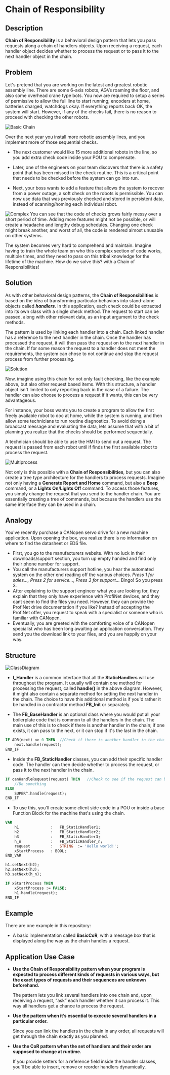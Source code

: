 # **Chain of Responsibility**

## **Description**

**Chain of Responsibility** is a behavioral design pattern that lets you pass requests along a chain of handlers objects. Upon receiving a request, each handler object decides whether to process the request or to pass it to the next handler object in the chain.



## **Problem**

Let's pretend that you are working on the latest and greatest robotic assembly line. There are some 6-axis robots, AGVs roaming the floor, and also some overhead crane type bots. You now are required to setup a series of permissive to allow the full line to start running; encoders at home, batteries charged, watchdogs okay. If everything reports back OK, the system will start. However, if any of the checks fail, there is no reason to proceed with checking the other robots.



![Basic Chain](Images/SingleProcess.png)

Over the next year you install more robotic assembly lines, and you implement more of those sequential checks.

- The next customer would like 15 more additional robots in the line, so you add extra check code inside your POU to compensate.

- Later, one of the engineers on your team discovers that there is a safety point that has been missed in the check routine. This is a critical point that needs to be checked before the system can go into run.

- Next, your boss wants to add a feature that allows the system to recover from a power outage, a soft check on the robots is permissible. You can now use data that was previously checked and stored in persistent data, instead of scanning/homing each individual robot.


![Complex](Images/SingleProcessComplicated.png)
You can see that the code of checks grows fairly messy over a short period of time. Adding more features might not be possible, or will create a headache and lengthy debug schedules. Changing one check might break another, and worst of all, the code is rendered almost unusable on other systems.

The system becomes very hard to comprehend and maintain. Imagine having to train the whole team on who this complex section of code works, multiple times, and they need to pass on this tribal knowledge for the lifetime of the machine. How do we solve this? with a Chain of Responsibilities!



## **Solution**

As with other behavioral design patterns, the **Chain of Responsibilities** is based on the idea of transforming particular behaviors into stand-alone objects called ***handlers***. In this application, each check could be extracted into its own class with a single check method. The request to start can be passed, along with other relevant data, as an input argument to the check methods.

The pattern is used by linking each handler into a chain. Each linked handler has a reference to the next handler in the chain. Once the handler has processed the request, it will then pass the request on to the next handler in the chain. If for some reason the request to a handler does not meet the requirements, the system can chose to not continue and stop the request process from further processing.



![Solution](Images/Solution.png) 

Now, imagine using this chain for not only fault checking, like the example above, but also other request based items. With this structure, a handler object isn't limited to only reporting back in the case of a failure. The handler can also choose to process a request if it wants, this can be very advantageous. 

For instance, your boss wants you to create a program to allow the first freely available robot to doc at home, while the system is running, and then allow some technicians to run routine diagnostics. To avoid doing a broadcast message and evaluating the data, lets assume that with a bit of planning you realize that the checks should be performed sequentially. 

A technician should be able to use the HMI to send out a request. The request is passed from each robot until if finds the first available robot to process the request.

![Multiprocess](Images/MultiProcess.png)

Not only is this possible with a **Chain of Responsibilities**, but you can also create a tree type architecture for the handlers to process requests. Imagine not only having a **Generate Report and Home** command, but also a **Beep** command, or a **Lights On**/**Lights Off** command. To access those features, you simply change the request that you send to the handler chain. You are essentially creating a tree of commands, but because the handlers use the same interface they can be used in a chain.



## **Analogy**

You've recently purchase a CANopen servo drive for a new machine application. Upon opening the box, you realize there is no information on where to find the datasheet or EDS file.

- First, you go to the manufacturers website. With no luck in their downloads/support section, you turn up empty handed and find only their phone number for support.
- You call the manufacturers support hotline, you hear the automated system on the other end reading off the various choices. *Press 1 for sales..., Press 2 for service..., Press 3 for support...* Bingo! So you press 3.
- After explaining to the support engineer what you are looking for, they explain that they only have experience with ProfiNet devices, and they cant seem to find the files you need. However, they can provide the ProfiNet drive documentation if you like? Instead of accepting the ProfiNet offer, you request to speak with a specialist or someone who is familiar with CANopen.
- Eventually, you are greeted with the comforting voice of a CANopen specialist who has been long awaiting an application conversation. They send you the download link to your files, and you are happily on your way.



## **Structure**



![ClassDiagram](Images/ClassDiagram.png)

- **I_Handler** is a common interface that all the **StaticHandlers** will use throughout the program. It usually will contain one method for processing the request, called **handle()** in the above diagram. However, it might also contain a separate method for setting the next handler in the chain. The choice to have this additional method is if you'd rather it be handled in a contractor method **FB_Init** or separately.

- The **FB_BaseHandler** is an optional class where you would put all your boilerplate code that is common to all the handlers in the chain. The main use of this is to check if there is another handler in the chain; if one exists, it can pass to the next, or it can stop if it's the last in the chain.

```pascal
IF ADR(next) <> 0 THEN	//Check if there is another handler in the chain
	next.handle(request);
END_IF


```

- Inside the **FB_StaticHandler** classes, you can add their specific handler code. The handler can then decide whether to process the request, or pass it to the next handler in the chain.

```pascal
IF canHandleRequest(request) THEN	//Check to see if the request can be handled
	//Do something
ELSE
	SUPER^.handle(request);
END_IF


```

- To use this, you'll create some client side code in a POU or inside a base Function Block for the machine that's using the chain.

```pascal
VAR
	h1				:	FB_StaticHandler1;
	h2				:	FB_StaticHandler2;
	h3				:	FB_StaticHandler3;
	h_n				:	FB_StaticHandler_n;
	request 		:	STRING	:= 'Hello world!';
	xStartProcess	: BOOL;
END_VAR


```

```pascal
h1.setNext(h2);
h2.setNext(h3);
h3.setNext(h_n);

IF xStartProcess THEN
	xStartProcess := FALSE;
	h1.handle(request);
END_IF


```



## **Example**

There are one example in this repository:

- A basic implementation called **BasicCoR**, with a message box that is displayed along the way as the chain handles a request.



## **Application Use Case**

- **Use the Chain of Responsibility pattern when your program is expected to process different kinds of requests in various ways, but the exact types of requests and their sequences are unknown beforehand.**

  The pattern lets you link several handlers into one chain and, upon receiving a request, “ask” each handler whether it can process it. This way all handlers get a chance to process the request.

- **Use the pattern when it’s essential to execute several handlers in a particular order.**

  Since you can link the handlers in the chain in any order, all requests will get through the chain exactly as you planned.

- **Use the CoR pattern when the set of handlers and their order are supposed to change at runtime.**

  If you provide setters for a reference field inside the handler classes, you’ll be able to insert, remove or reorder handlers dynamically.